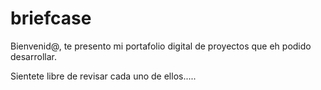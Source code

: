 # briefcase

Bienvenid@, te presento mi portafolio digital de proyectos que eh podido desarrollar.

Sientete libre de revisar cada uno de ellos.....